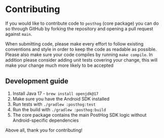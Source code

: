 # Contributing

If you would like to contribute code to `posthog` (core package) you can do so through
GitHub by forking the repository and opening a pull request against `main`.

When submitting code, please make every effort to follow existing conventions
and style in order to keep the code as readable as possible. Please also make
sure your code compiles by running `make compile`. In addition please consider adding
unit tests covering your change, this will make your change much more likely to be accepted

## Development guide

1. Install Java 17 - `brew install openjdk@17`
2. Make sure you have the Android SDK installed
3. Run tests with `./gradlew :posthog:test`
4. Run the build with `./gradlew :posthog:build`
5. The core package contains the main PostHog SDK logic without Android-specific dependencies

Above all, thank you for contributing!